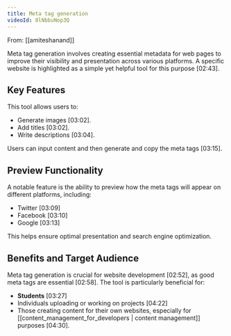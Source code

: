 ```yaml
---
title: Meta tag generation
videoId: 8lNbbuNop3Q
---
```


From: [[amiteshanand]] <br/> 

Meta tag generation involves creating essential metadata for web pages to improve their visibility and presentation across various platforms. A specific website is highlighted as a simple yet helpful tool for this purpose <a class="yt-timestamp" data-t="02:43">[02:43]</a>.

## Key Features

This tool allows users to:
*   Generate images <a class="yt-timestamp" data-t="03:02">[03:02]</a>.
*   Add titles <a class="yt-timestamp" data-t="03:02">[03:02]</a>.
*   Write descriptions <a class="yt-timestamp" data-t="03:04">[03:04]</a>.

Users can input content and then generate and copy the meta tags <a class="yt-timestamp" data-t="03:15">[03:15]</a>.

## Preview Functionality

A notable feature is the ability to preview how the meta tags will appear on different platforms, including:
*   Twitter <a class="yt-timestamp" data-t="03:09">[03:09]</a>
*   Facebook <a class="yt-timestamp" data-t="03:10">[03:10]</a>
*   Google <a class="yt-timestamp" data-t="03:13">[03:13]</a>

This helps ensure optimal presentation and search engine optimization.

## Benefits and Target Audience

Meta tag generation is crucial for website development <a class="yt-timestamp" data-t="02:52">[02:52]</a>, as good meta tags are essential <a class="yt-timestamp" data-t="02:58">[02:58]</a>. The tool is particularly beneficial for:
*   **Students** <a class="yt-timestamp" data-t="03:27">[03:27]</a>
*   Individuals uploading or working on projects <a class="yt-timestamp" data-t="04:22">[04:22]</a>
*   Those creating content for their own websites, especially for [[content_management_for_developers | content management]] purposes <a class="yt-timestamp" data-t="04:30">[04:30]</a>.